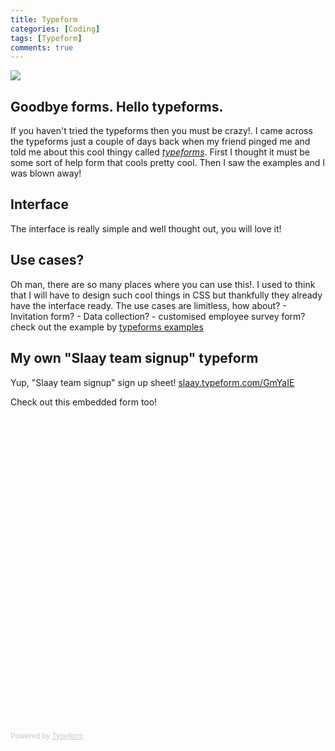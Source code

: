 ```yaml
---
title: Typeform
categories: [Coding]
tags: [Typeform]
comments: true
---
```



<div>
	<img align="middle" src="/img/slaaylogo.png" >
</div>

Goodbye forms. Hello typeforms.
------------
If you haven't tried the typeforms then you must be crazy!. I came across the typeforms just a couple of days back when my friend pinged
me and told me about this cool thingy called *[typeforms](https://www.typeform.com/)*. First I thought it must be some sort of help form that cools pretty cool. 
Then I saw the examples and I was blown away!

Interface
------------
The interface is really simple and well thought out, you will love it!

Use cases?
------------
Oh man, there are so many places where you can use this!. I used to think that I will have to design such cool things in CSS but thankfully 
they already have the interface ready.
The use cases are limitless, how about?
    - Invitation form?
    - Data collection?
    - customised employee survey form?
check out the example by [typeforms examples](https://www.typeform.com/examples/#Information)


My own "Slaay team signup" typeform
------------
Yup, "Slaay team signup" sign up sheet!
[slaay.typeform.com/GmYaIE](https://slaay.typeform.com/to/GmYaIE)

Check out this embedded form too!

<!-- Change the width and height values to suit you best -->
<div class="typeform-widget" data-url="https://slaay.typeform.com/to/GmYaIE" data-text="Sign Up Sheet" style="width:100%;height:500px;"></div>
<script>(function(){var qs,js,q,s,d=document,gi=d.getElementById,ce=d.createElement,gt=d.getElementsByTagName,id='typef_orm',b='https://s3-eu-west-1.amazonaws.com/share.typeform.com/';if(!gi.call(d,id)){js=ce.call(d,'script');js.id=id;js.src=b+'widget.js';q=gt.call(d,'script')[0];q.parentNode.insertBefore(js,q)}})()</script>
<div style="font-family: Sans-Serif;font-size: 12px;color: #999;opacity: 0.5; padding-top: 5px;">Powered by <a href="https://www.typeform.com/examples/forms/?utm_campaign=GmYaIE&amp;utm_source=typeform.com-4064228-Basic&amp;utm_medium=typeform&amp;utm_content=typeform-embedded-poweredbytypeform&amp;utm_term=EN" style="color: #999" target="_blank">Typeform</a></div>
